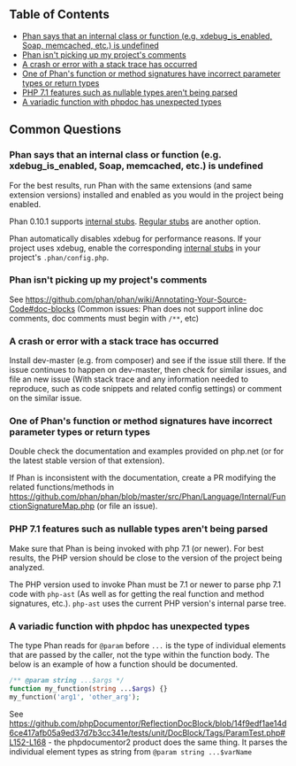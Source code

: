 ## Table of Contents

- [Phan says that an internal class or function (e.g. xdebug_is_enabled, Soap, memcached, etc.) is undefined](https://github.com/phan/phan/wiki/Frequently-Asked-Questions#phan-says-that-an-internal-class-or-function-eg-xdebug_is_enabled-soap-memcached-etc-is-undefined)
- [Phan isn't picking up my project's comments](https://github.com/phan/phan/wiki/Frequently-Asked-Questions#phan-isnt-picking-up-my-projects-comments)
- [A crash or error with a stack trace has occurred](https://github.com/phan/phan/wiki/Frequently-Asked-Questions#a-crash-or-error-with-a-stack-trace-has-occurred)
- [One of Phan's function or method signatures have incorrect parameter types or return types](https://github.com/phan/phan/wiki/Frequently-Asked-Questions#one-of-phans-function-or-method-signatures-have-incorrect-parameter-types-or-return-types)
- [PHP 7.1 features such as nullable types aren't being parsed](https://github.com/phan/phan/wiki/Frequently-Asked-Questions#php-71-features-such-as-nullable-types-arent-being-parsed)
- [A variadic function with phpdoc has unexpected types](https://github.com/phan/phan/wiki/Frequently-Asked-Questions#a-variadic-function-with-phpdoc-has-unexpected-types)

## Common Questions

### Phan says that an internal class or function (e.g. xdebug_is_enabled, Soap, memcached, etc.) is undefined

For the best results, run Phan with the same extensions (and same extension versions) installed and enabled as you would in the project being enabled.

Phan 0.10.1 supports [internal stubs](https://github.com/phan/phan/wiki/How-To-Use-Stubs#internal-stubs). [Regular stubs](https://github.com/phan/phan/wiki/How-To-Use-Stubs#stubs) are another option.

Phan automatically disables xdebug for performance reasons. If your project uses xdebug, enable the corresponding [internal stubs](https://github.com/phan/phan/wiki/How-To-Use-Stubs#internal-stubs) in your project's `.phan/config.php`.

### Phan isn't picking up my project's comments

See https://github.com/phan/phan/wiki/Annotating-Your-Source-Code#doc-blocks (Common issues: Phan does not support inline doc comments, doc comments must begin with `/**`, etc)

### A crash or error with a stack trace has occurred

Install dev-master (e.g. from composer) and see if the issue still there.
If the issue continues to happen on dev-master, then check for similar issues, and file an new issue (With stack trace and any information needed to reproduce, such as code snippets and related config settings) or comment on the similar issue.

### One of Phan's function or method signatures have incorrect parameter types or return types

Double check the documentation and examples provided on php.net (or for the latest stable version of that extension).

If Phan is inconsistent with the documentation, create a PR modifying the related functions/methods in https://github.com/phan/phan/blob/master/src/Phan/Language/Internal/FunctionSignatureMap.php (or file an issue).

### PHP 7.1 features such as nullable types aren't being parsed

Make sure that Phan is being invoked with php 7.1 (or newer). For best results, the PHP version should be close to the version of the project being analyzed.

The PHP version used to invoke Phan must be 7.1 or newer to parse php 7.1 code with `php-ast` (As well as for getting the real function and method signatures, etc.). `php-ast` uses the current PHP version's internal parse tree.

### A variadic function with phpdoc has unexpected types

The type Phan reads for `@param` before `...` is the type of individual elements that are passed by the caller, not the type within the function body. The below is an example of how a function should be documented.

```php
/** @param string ...$args */
function my_function(string ...$args) {}
my_function('arg1', 'other_arg');
```

See https://github.com/phpDocumentor/ReflectionDocBlock/blob/14f9edf1ae14d6ce417afb05a9ed37d7b3cc341e/tests/unit/DocBlock/Tags/ParamTest.php#L152-L168 - the phpdocumentor2 product does the same thing. It parses the individual element types as string from `@param string ...$varName`
